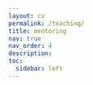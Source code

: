 ```yaml
---
layout: cv
permalink: /teaching/
title: mentoring
nav: true
nav_order: 4
description: 
toc:
  sidebar: left
---
```


